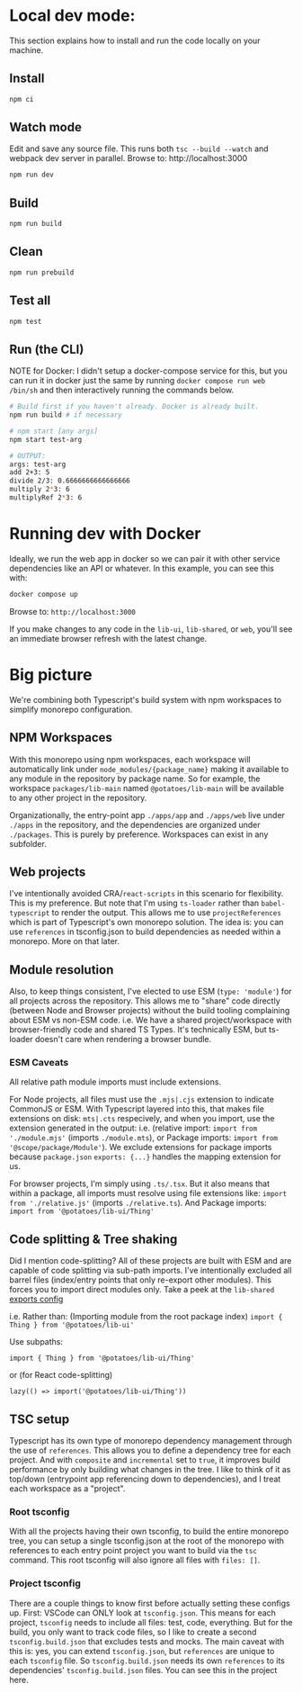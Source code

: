 # Local dev mode:
This section explains how to install and run the code locally on your machine. 

## Install

```bash
npm ci
```

## Watch mode

Edit and save any source file. This runs both `tsc --build --watch` and webpack dev server in parallel. Browse to: http://localhost:3000

```bash
npm run dev
```

## Build

```bash
npm run build
```

## Clean

```bash
npm run prebuild
```

## Test all

```bash
npm test
```

## Run (the CLI)

NOTE for Docker: I didn't setup a docker-compose service for this, but you can run it in docker just the same by running `docker compose run web /bin/sh` and then interactively running the commands below.


```bash
# Build first if you haven't already. Docker is already built.
npm run build # if necessary

# npm start [any args]
npm start test-arg

# OUTPUT:
args: test-arg
add 2+3: 5
divide 2/3: 0.6666666666666666
multiply 2*3: 6
multiplyRef 2*3: 6
```

# Running dev with Docker

Ideally, we run the web app in docker so we can pair it with other service dependencies like an API or whatever. In this example, you can see this with: 

```bash
docker compose up
```
Browse to: `http://localhost:3000`

If you make changes to any code in the `lib-ui`, `lib-shared`, or `web`, you'll see an immediate browser refresh with the latest change.


# Big picture

We're combining both Typescript's build system with npm workspaces to simplify monorepo configuration.

## NPM Workspaces

With this monorepo using npm workspaces, each workspace will automatically link under `node_modules/{package_name}` making it available to any module in the repository by package name. So for example, the workspace `packages/lib-main` named `@potatoes/lib-main` will be available to any other project in the repository.

Organizationally, the entry-point app `./apps/app` and `./apps/web` live under `./apps` in the repository, and the dependencies are organized under `./packages`. This is purely by preference. Workspaces can exist in any subfolder.

## Web projects

I've intentionally avoided CRA/`react-scripts` in this scenario for flexibility. This is my preference. But note that I'm using `ts-loader` rather than `babel-typescript` to render the output. This allows me to use `projectReferences` which is part of Typescript's own monorepo solution. The idea is: you can use `references` in tsconfig.json to build dependencies as needed within a monorepo. More on that later.

## Module resolution

Also, to keep things consistent, I've elected to use ESM (`type: 'module'`) for all projects across the repository. This allows me to "share" code directly (between Node and Browser projects) without the build tooling complaining about ESM vs non-ESM code. i.e. We have a shared project/workspace with browser-friendly code and shared TS Types. It's technically ESM, but ts-loader doesn't care when rendering a browser bundle.

### ESM Caveats

All relative path module imports must include extensions.

For Node projects, all files must use the `.mjs|.cjs` extension to indicate CommonJS or ESM. With Typescript layered into this, that makes file extensions on disk: `mts|.cts` respecively, and when you import, use the extension generated in the output: i.e. (relative import: `import from './module.mjs'` (imports `./module.mts`), or Package imports: `import from '@scope/package/Module'`). We exclude extensions for package imports because `package.json` `exports: {...}` handles the mapping extension for us. 

For browser projects, I'm simply using `.ts/.tsx`. But it also means that within a package, all imports must resolve using file extensions like: `import from './relative.js'` (imports `./relative.ts`). And Package imports: `import from '@potatoes/lib-ui/Thing'`

## Code splitting & Tree shaking

Did I mention code-splitting? All of these projects are built with ESM and are capable of code splitting via sub-path imports. I've intentionally excluded all barrel files (index/entry points that only re-export other modules). This forces you to import direct modules only. Take a peek at the `lib-shared` [exports config](https://github.com/nathanb/sandbox-ts-monorepo/blob/main/packages/lib-shared/package.json#L7)

i.e. Rather than:
(Importing module from the root package index)
`import { Thing } from '@potatoes/lib-ui'`

Use subpaths:

`import { Thing } from '@potatoes/lib-ui/Thing'`

or (for React code-splitting)

`lazy(() => import('@potatoes/lib-ui/Thing'))`

## TSC setup

Typescript has its own type of monorepo dependency management through the use of `references`. This allows you to define a dependency tree for each project. And with 
`composite` and `incremental` set to `true`, it improves build performance by only building what changes in the tree. I like to think of it as top/down (entrypoint app referencing down to dependencies), and I treat each workspace as a "project".

### Root tsconfig

With all the projects having their own tsconfig, to build the entire monorepo tree, you can setup a single tsconfig.json at the root of the monorepo with references to each entry point project you want to build via the `tsc` command. This root tsconfig will also ignore all files with `files: []`.

### Project tsconfig

There are a couple things to know first before actually setting these configs up. First: VSCode can ONLY look at `tsconfig.json`. This means for each project, `tsconfig` needs to include all files: test, code, everything. But for the build, you only want to track code files, so I like to create a second `tsconfig.build.json` that excludes tests and mocks. The main caveat with this is: yes, you can extend `tsconfig.json`, but `references` are unique to each `tsconfig` file. So `tsconfig.build.json` needs its own `references` to its dependencies' `tsconfig.build.json` files. You can see this in the project here. 
